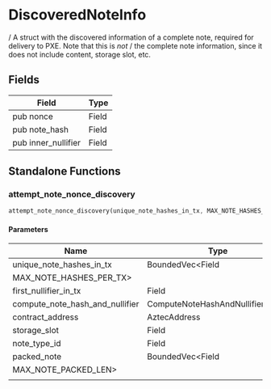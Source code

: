 # DiscoveredNoteInfo

/ A struct with the discovered information of a complete note, required for delivery to PXE. Note that this is *not* / the complete note information, since it does not include content, storage slot, etc.

## Fields
| Field | Type |
| --- | --- |
| pub nonce | Field |
| pub note_hash | Field |
| pub inner_nullifier | Field |

## Standalone Functions

### attempt_note_nonce_discovery

```rust
attempt_note_nonce_discovery(unique_note_hashes_in_tx, MAX_NOTE_HASHES_PER_TX>, first_nullifier_in_tx, compute_note_hash_and_nullifier, contract_address, storage_slot, note_type_id, packed_note, MAX_NOTE_PACKED_LEN>, );
```

#### Parameters
| Name | Type |
| --- | --- |
| unique_note_hashes_in_tx | BoundedVec&lt;Field |
| MAX_NOTE_HASHES_PER_TX&gt; |  |
| first_nullifier_in_tx | Field |
| compute_note_hash_and_nullifier | ComputeNoteHashAndNullifier&lt;Env&gt; |
| contract_address | AztecAddress |
| storage_slot | Field |
| note_type_id | Field |
| packed_note | BoundedVec&lt;Field |
| MAX_NOTE_PACKED_LEN&gt; |  |
|  |  |

